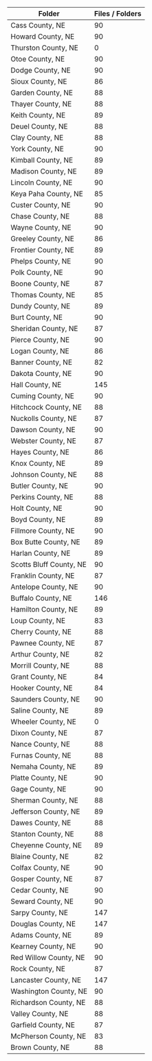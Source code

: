| Folder                  |   Files / Folders |
|-------------------------|-------------------|
| Cass County, NE         |                90 |
| Howard County, NE       |                90 |
| Thurston County, NE     |                 0 |
| Otoe County, NE         |                90 |
| Dodge County, NE        |                90 |
| Sioux County, NE        |                86 |
| Garden County, NE       |                88 |
| Thayer County, NE       |                88 |
| Keith County, NE        |                89 |
| Deuel County, NE        |                88 |
| Clay County, NE         |                88 |
| York County, NE         |                90 |
| Kimball County, NE      |                89 |
| Madison County, NE      |                89 |
| Lincoln County, NE      |                90 |
| Keya Paha County, NE    |                85 |
| Custer County, NE       |                90 |
| Chase County, NE        |                88 |
| Wayne County, NE        |                90 |
| Greeley County, NE      |                86 |
| Frontier County, NE     |                89 |
| Phelps County, NE       |                90 |
| Polk County, NE         |                90 |
| Boone County, NE        |                87 |
| Thomas County, NE       |                85 |
| Dundy County, NE        |                89 |
| Burt County, NE         |                90 |
| Sheridan County, NE     |                87 |
| Pierce County, NE       |                90 |
| Logan County, NE        |                86 |
| Banner County, NE       |                82 |
| Dakota County, NE       |                90 |
| Hall County, NE         |               145 |
| Cuming County, NE       |                90 |
| Hitchcock County, NE    |                88 |
| Nuckolls County, NE     |                87 |
| Dawson County, NE       |                90 |
| Webster County, NE      |                87 |
| Hayes County, NE        |                86 |
| Knox County, NE         |                89 |
| Johnson County, NE      |                88 |
| Butler County, NE       |                90 |
| Perkins County, NE      |                88 |
| Holt County, NE         |                90 |
| Boyd County, NE         |                89 |
| Fillmore County, NE     |                90 |
| Box Butte County, NE    |                89 |
| Harlan County, NE       |                89 |
| Scotts Bluff County, NE |                90 |
| Franklin County, NE     |                87 |
| Antelope County, NE     |                90 |
| Buffalo County, NE      |               146 |
| Hamilton County, NE     |                89 |
| Loup County, NE         |                83 |
| Cherry County, NE       |                88 |
| Pawnee County, NE       |                87 |
| Arthur County, NE       |                82 |
| Morrill County, NE      |                88 |
| Grant County, NE        |                84 |
| Hooker County, NE       |                84 |
| Saunders County, NE     |                90 |
| Saline County, NE       |                89 |
| Wheeler County, NE      |                 0 |
| Dixon County, NE        |                87 |
| Nance County, NE        |                88 |
| Furnas County, NE       |                88 |
| Nemaha County, NE       |                89 |
| Platte County, NE       |                90 |
| Gage County, NE         |                90 |
| Sherman County, NE      |                88 |
| Jefferson County, NE    |                89 |
| Dawes County, NE        |                88 |
| Stanton County, NE      |                88 |
| Cheyenne County, NE     |                89 |
| Blaine County, NE       |                82 |
| Colfax County, NE       |                90 |
| Gosper County, NE       |                87 |
| Cedar County, NE        |                90 |
| Seward County, NE       |                90 |
| Sarpy County, NE        |               147 |
| Douglas County, NE      |               147 |
| Adams County, NE        |                89 |
| Kearney County, NE      |                90 |
| Red Willow County, NE   |                90 |
| Rock County, NE         |                87 |
| Lancaster County, NE    |               147 |
| Washington County, NE   |                90 |
| Richardson County, NE   |                88 |
| Valley County, NE       |                88 |
| Garfield County, NE     |                87 |
| McPherson County, NE    |                83 |
| Brown County, NE        |                88 |